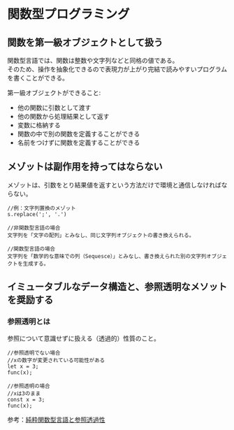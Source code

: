 # 関数型プログラミング
## 関数を第一級オブジェクトとして扱う
関数型言語では、関数は整数や文字列などと同格の値である。  
そのため、操作を抽象化できるので表現力が上がり完結で読みやすいプログラムを書くことができる。  

第一級オブジェクトができること:  
- 他の関数に引数として渡す
- 他の関数から処理結果として返す
- 変数に格納する
- 関数の中で別の関数を定義することができる
- 名前をつけずに関数を定義することができる


## メゾットは副作用を持ってはならない
メゾットは、引数をとり結果値を返すという方法だけで環境と通信しなければならない。

```
//例：文字列置換のメゾット
s.replace(';', '.') 

//非関数型言語の場合
文字列を「文字の配列」とみなし、同じ文字列オブジェクトの書き換えられる。

//関数型言語の場合
文字列を「数学的な意味での列（Sequesce）」とみなし、書き換えられた別の文字列オブジェクトを生成する。
```

## イミュータブルなデータ構造と、参照透明なメソットを奨励する
### 参照透明とは
参照について意識せずに扱える（透過的）性質のこと。  

```
//参照透明でない場合
//xの数字が変更されている可能性がある
let x = 3;
func(x);

//参照透明の場合
//xは3のまま
const x = 3;
func(x);
```
参考：[純粋関数型言語と参照透過性](https://qiita.com/Yametaro/items/1de3c2b76b8a4dc2d30d)


